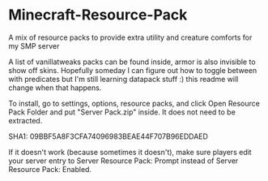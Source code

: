 # Minecraft-Resource-Pack
A mix of resource packs to provide extra utility and creature comforts for my SMP server

A list of vanillatweaks packs can be found inside, armor is also invisible to show off skins. Hopefully someday I can figure out how to toggle between with predicates but I'm still learning datapack stuff :) this readme will change when that happens.

To install, go to settings, options, resource packs, and click Open Resource Pack Folder and put "Server Pack.zip" inside. It does not need to be extracted.

SHA1: 09BBF5A8F3CFA74096983BEAE44F707B96EDDAED

If it doesn't work (because sometimes it doesn't), make sure players edit your server entry to Server Resource Pack: Prompt instead of Server Resource Pack: Enabled.
